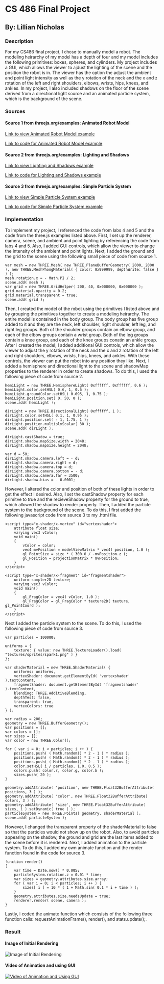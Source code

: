 # CS 486 Final Project
## By: Lillian Nicholas

### Description
For my CS486 final project, I chose to manually model a robot. The modeling heirarchy of my model has a depth of four and my model includes the following primitives: boxes, spheres, and cylinders. My project includes a GUI, which allows the viewer to ajdust the lighting of the scene and the position the robot is in. The viewer has the option the adjust the ambient and point light intensity as well as the y rotation of the neck and the x and z rotation of the left and right shoulders, elbows, wrists, hips, knees, and ankles. In my project, I also included shadows on the floor of the scene derived from a directional light source and an animated particle system, which is the background of the scene.

### Sources
#### Source 1 from threejs.org/examples: Animated Robot Model
[Link to view Animated Robot Model example](https://threejs.org/examples/#webgl_animation_skinning_morph)

[Link to code for Animated Robot Model example](https://github.com/mrdoob/three.js/blob/master/examples/webgl_animation_skinning_morph.html)

#### Source 2 from threejs.org/examples: Lighting and Shadows
[Link to view Lighting and Shadows example ](https://threejs.org/examples/#webgl_lights_hemisphere)

[Link to code for Lighting and Shadows example](https://github.com/mrdoob/three.js/blob/master/examples/webgl_lights_hemisphere.html)

#### Source 3 from threejs.org/examples: Simple Particle System
[Link to view Simple Particle System example](https://threejs.org/examples/?q=par#webgl_buffergeometry_custom_attributes_particles)

[Link to code for Simple Particle System example](https://github.com/mrdoob/three.js/blob/master/examples/webgl_buffergeometry_custom_attributes_particles.html)

### Implementation
To implement my project, I referenced the code from labs 4 and 5 and the code from the three.js examples listed above. First, I set up the renderer, camera, scene, and ambient and point lighting by referencing the code from labs 4 and 5. Also, I added GUI controls, which allow the viewer to change the intensity of the ambient and point lights. Next, I added the ground and the grid to the scene using the following small piece of code from source 1. 

```
var mesh = new THREE.Mesh( new THREE.PlaneBufferGeometry( 2000, 2000 ), new THREE.MeshPhongMaterial( { color: 0x999999, depthWrite: false } ) );
mesh.rotation.x = - Math.PI / 2;
scene.add( mesh );
var grid = new THREE.GridHelper( 200, 40, 0x000000, 0x000000 );
grid.material.opacity = 0.2;
grid.material.transparent = true;
scene.add( grid );
```
Then, I created the model of the robot using the primitives I listed above and by grouping the primitives together to create a modeling heirarchy. The entire model is contained in the body group. The body group has five group added to it and they are the neck, left shoulder, right shoulder, left leg, and right leg groups. Both of the shoulder groups contain an elbow group, and each of the elbow groups contain a wrist group. Both of the leg groups contain a knee group, and each of the knee groups conatin an ankle group. After I created the model, I added additional GUI controls, which allow the viewer to adjust the y rotation of the neck and the x and z rotation of the left and right shoulders, elbows, wrists, hips, knees, and ankles. With these controls, the viewer can put the robot into any position they like. Next, I added a hemisphere and directional light to the scene and shadowMap properties to the renderer in order to create shadows. To do this, I used the following piece of code from source 2. 

```
hemiLight = new THREE.HemisphereLight( 0xffffff, 0xffffff, 0.6 );
hemiLight.color.setHSL( 0.6, 1, 0.6 );
hemiLight.groundColor.setHSL( 0.095, 1, 0.75 );
hemiLight.position.set( 0, 50, 0 );
scene.add( hemiLight );

dirLight = new THREE.DirectionalLight( 0xffffff, 1 );
dirLight.color.setHSL( 0.1, 1, 0.95 );
dirLight.position.set( - 1, 1.75, 1 );
dirLight.position.multiplyScalar( 30 );
scene.add( dirLight );

dirLight.castShadow = true;
dirLight.shadow.mapSize.width = 2048;
dirLight.shadow.mapSize.height = 2048;

var d = 50;
dirLight.shadow.camera.left = - d;
dirLight.shadow.camera.right = d;
dirLight.shadow.camera.top = d;
dirLight.shadow.camera.bottom = - d;
dirLight.shadow.camera.far = 3500;
dirLight.shadow.bias = - 0.0001;
```
However, I altered the color and position of both of these lights in order to get the effect I desired. Also, I set the castShadow property for each primitve to true and the recieveShadow property for the ground to true, which allowed the shadow to render properly. Then, I added the particle system to the background of the scene. To do this, I first added the following javascript code from source 3 to my .html file. 
```
<script type="x-shader/x-vertex" id="vertexshader">
	attribute float size;
	varying vec3 vColor;
	void main()
	{
		vColor = color;
		vec4 mvPosition = modelViewMatrix * vec4( position, 1.0 );
		gl_PointSize = size * ( 300.0 / -mvPosition.z );
		gl_Position = projectionMatrix * mvPosition;
	}
</script>

<script type="x-shader/x-fragment" id="fragmentshader">
	uniform sampler2D texture;
	varying vec3 vColor;
	void main()
	{
		gl_FragColor = vec4( vColor, 1.0 );
		gl_FragColor = gl_FragColor * texture2D( texture, gl_PointCoord );
	}
</script>
```
Next I added the particle system to the scene. To do this, I used the following piece of code from source 3.

```
var particles = 100000;

uniforms = {
	texture: { value: new THREE.TextureLoader().load( "textures/sprites/spark1.png" ) }
};

var shaderMaterial = new THREE.ShaderMaterial( {
	uniforms: uniforms,
	vertexShader: document.getElementById( 'vertexshader' ).textContent,
	fragmentShader: document.getElementById( 'fragmentshader' ).textContent,
	blending: THREE.AdditiveBlending,
	depthTest: false,
	transparent: true,
	vertexColors: true
} );

var radius = 200;
geometry = new THREE.BufferGeometry();
var positions = [];
var colors = [];
var sizes = [];
var color = new THREE.Color();

for ( var i = 0; i < particles; i ++ ) {
	positions.push( ( Math.random() * 2 - 1 ) * radius );
	positions.push( ( Math.random() * 2 - 1 ) * radius );
	positions.push( ( Math.random() * 2 - 1 ) * radius );
	color.setHSL( i / particles, 1.0, 0.5 );
	colors.push( color.r, color.g, color.b );
	sizes.push( 20 );
}

geometry.addAttribute( 'position', new THREE.Float32BufferAttribute( positions, 3 ) );
geometry.addAttribute( 'color', new THREE.Float32BufferAttribute( colors, 3 ) );
geometry.addAttribute( 'size', new THREE.Float32BufferAttribute( sizes, 1 ).setDynamic( true ) );
particleSystem = new THREE.Points( geometry, shaderMaterial );
scene.add( particleSystem );
```
However, I changed the transparent property of the shaderMaterial to false so that the particles would not show up on the robot. Also, to avoid particles appearing on the shadow, the ground and grid are the last items added to the scene before it is rendered. Next, I added animation to the particle system. To do this, I added my own animate function and the render function found in the code for source 3. 

```
function render()
{
	var time = Date.now() * 0.005;
	particleSystem.rotation.z = 0.01 * time;
	var sizes = geometry.attributes.size.array;
	for ( var i = 0; i < particles; i ++ ) {
		sizes[ i ] = 10 * ( 1 + Math.sin( 0.1 * i + time ) );
	}
	geometry.attributes.size.needsUpdate = true;
	renderer.render( scene, camera );
}
```
Lastly, I coded the animate function which consists of the following three function calls: requestAnimationFrame(), render(), and stats.update();.

### Result
#### Image of Initial Rendering 
![Image of Initial Rendering](https://lanicholas-loyola.tinytake.com/media/8fef39?filename=1544373202999_09-12-2018-11-33-21.png&sub_type=thumbnail_preview&type=attachment&width=1199&height=564)

#### Video of Animation and using GUI
[![Video of Animation and Using GUI](http://img.youtube.com/vi/vscoPHECUnk&feature=youtu.be/0.jpg)](https://www.youtube.com/watch?v=vscoPHECUnk&feature=youtu.be)

